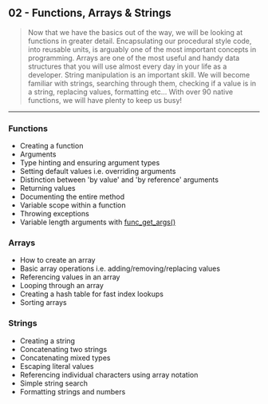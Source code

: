 02 - Functions, Arrays & Strings
----------------------------
>Now that we have the basics out of the way, we will be looking at functions in greater detail.
>Encapsulating our procedural style code, into reusable units, is arguably one of the most important concepts in programming.
>Arrays are one of the most useful and handy data structures that you will use almost every day in your life as a developer.
>String manipulation is an important skill. We will become familiar with strings, searching through them, checking if a 
value is in a string, replacing values, formatting etc... With over 90 native functions, we will have plenty to keep us busy!

***

### Functions
* Creating a function
* Arguments
* Type hinting and ensuring argument types
* Setting default values i.e. overriding arguments
* Distinction between 'by value' and 'by reference' arguments
* Returning values
* Documenting the entire method
* Variable scope within a function
* Throwing exceptions
* Variable length arguments with [func_get_args()](http://us3.php.net/manual/en/function.func-get-args.php)

### Arrays
* How to create an array
* Basic array operations i.e. adding/removing/replacing values
* Referencing values in an array
* Looping through an array
* Creating a hash table for fast index lookups
* Sorting arrays

### Strings
* Creating a string
* Concatenating two strings
* Concatenating mixed types
* Escaping literal values
* Referencing individual characters using array notation
* Simple string search
* Formatting strings and numbers